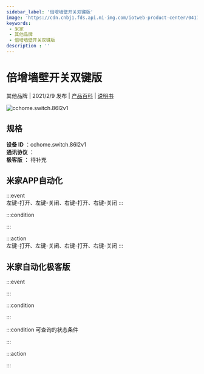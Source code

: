 ```yaml
---
sidebar_label: '倍增墙壁开关双键版'
image: 'https://cdn.cnbj1.fds.api.mi-img.com/iotweb-product-center/041723fe617935031eba770d050a37b5_b14e6b6538aeda4c52a18ddcb745566e_f6146c02e551349f8ec6e44d781dabe.png?GalaxyAccessKeyId=AKVGLQWBOVIRQ3XLEW&Expires=9223372036854775807&Signature=bsj7mehmdabvF5zHBLhq8/pbvFU='
keywords: 
 - 米家
 - 其他品牌
 - 倍增墙壁开关双键版
description : ''
---
```

# 倍增墙壁开关双键版

其他品牌 | 2021/2/9 发布 | [产品百科](https://home.mi.com/webapp/content/baike/product/index.html?model=cchome.switch.86l2v1/) | [说明书](https://home.mi.com/views/introduction.html?model=cchome.switch.86l2v1&region=cn)

![cchome.switch.86l2v1](https://cdn.cnbj1.fds.api.mi-img.com/iotweb-product-center/041723fe617935031eba770d050a37b5_b14e6b6538aeda4c52a18ddcb745566e_f6146c02e551349f8ec6e44d781dabe.png?GalaxyAccessKeyId=AKVGLQWBOVIRQ3XLEW&Expires=9223372036854775807&Signature=bsj7mehmdabvF5zHBLhq8/pbvFU=)

## 规格  
> 
**设备 ID** ：cchome.switch.86l2v1  
**通讯协议** ：  
**极客版**  ： 待补充 


## 米家APP自动化  

:::event  
左键-打开、左键-关闭、右键-打开、右键-关闭
:::

:::condition  

:::

:::action   
左键-打开、左键-关闭、右键-打开、右键-关闭
:::

## 米家自动化极客版  

:::event  

:::

:::condition  

:::

:::condition 可查询的状态条件  

:::

:::action  

:::

        
